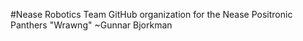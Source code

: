 #Nease Robotics Team
GitHub organization for the Nease Positronic Panthers
"Wrawng" ~Gunnar Bjorkman
